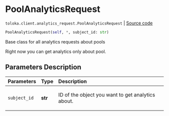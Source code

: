 # PoolAnalyticsRequest
`toloka.client.analytics_request.PoolAnalyticsRequest` | [Source code](https://github.com/Toloka/toloka-kit/blob/v0.1.24/src/client/analytics_request.py#L39)

```python
PoolAnalyticsRequest(self, *, subject_id: str)
```

Base class for all analytics requests about pools


Right now you can get analytics only about pool.

## Parameters Description

| Parameters | Type | Description |
| :----------| :----| :-----------|
`subject_id`|**str**|<p>ID of the object you want to get analytics about.</p>
